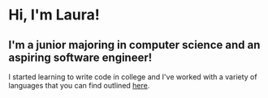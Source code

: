 # Hi, I'm Laura!
## I'm a junior majoring in computer science and an aspiring software engineer!
I started learning to write code in college and I've worked with a variety of languages that you can find outlined <a href="https://lpaul21.github.io">here</a>.

